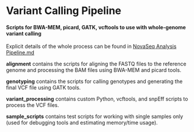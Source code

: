 # Variant Calling Pipeline

#### Scripts for BWA-MEM, picard, GATK, vcftools to use with whole-genome variant calling

Explicit details of the whole process can be found in [NovaSeq Analysis Pipeline.md](https://github.com/jamilla-az/variant-calling-pipeline/blob/master/NovaSeq%20Analysis%20Pipeline.md)

**alignment** contains the scripts for aligning the FASTQ files to the reference genome and processing the BAM files using BWA-MEM and picard tools. 

**genotyping** contains the scripts for calling genotypes and generating the final VCF file using GATK tools. 

**variant_processing** contains custom Python, vcftools, and snpEff scripts to process the VCF files. 

**sample_scripts** contains test scripts for working with single samples only (used for debugging tools and estimating memory/time usage). 

